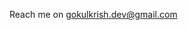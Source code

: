 Reach me on gokulkrish.dev@gmail.com
<!---
gokulx2/gokulx2 is a ✨ special ✨ repository because its `README.md` (this file) appears on your GitHub profile.
You can click the Preview link to take a look at your changes.
--->
